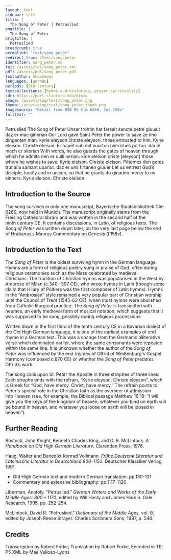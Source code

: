 ```yaml
---
layout: text
sidebar: left
title: |
  The Song of Peter | Petruslied
engtitle: |
  The Song of Peter
origtitle: |
  Petruslied
breadcrumb: true
permalink: "text/song_peter"
redirect_from: /text/song-peter
identifier: song_peter.md
tei: /assets/tei/song_peter.xml
pdf: /assets/pdf/song_peter.pdf
textauthor: Anonymous
languages: [german]
periods: [9th_century]
textcollections: [hymns-and-histories, prayer-spirituality]
sdr: https://purl.stanford.edu/druid 
image: /assets/img/text/song_peter.png
thumb: /assets/img/text/song_peter-thumb.png
imagesource: "Detail from BSB MS Clm 6260, fol.158v"
fulltext: ""
---
```


 Petruslied The Song of Peter ﻿Unsar trohtin hat farsalt sancte petre giuualt daz er mac ginerian Our Lord gave Saint Peter the power to save ze imo dingenten man. kyrie eleyson christe eleyson. those entrusted to him. Kyrie eleison. Christe eleison. Er hapet ouh mit vuortun himriches portun. dar in mach er skerian With words, he also guards the gates of heaven through which he admits den er uuili nerian. kirie eleison criste [eleyson] those whom he wishes to save. Kyrie eleison. Christe eleison. Pittemes den gotes trut alla samant uparlut. daz er uns firtanen giuuer Let us entreat God’s disciple, loudly and in unison, so that he grants do ginaden  mercy to us sinners. Kyrie eleison. Christe eleison. 
 

## Introduction to the Source 

<p>The song survives in only one manuscript, Bayerische Staatsbibliothek Clm 6260, now held in Munich. The manuscript originally stems from the Freising Cathedral library and was written in the second half of the ninth century CE. It contains discussions, in Latin, of religious texts. The <em>Song of Peter</em> was written down later, on the very last page below the end of Hrabanus’s Maurus Commentary on Genesis (f.158v).</p>

## Introduction to the Text 

<p>The <em>Song of Peter</em> is the oldest surviving hymn in the German language. Hymns are a form of religious poetry sung in praise of God, often during religious ceremonies such as the Mass celebrated by medieval Christians. The tradition of Christian hymns was popularised in the West by Ambrose of Milan (c.340 –397 CE), who wrote hymns in Latin (though some claim that Hilary of Poitiers was the first composer of Latin hymns). Hymns in the <span style="font-family:"Times New Roman",serif">“</span>Ambrosian<span style="font-family:"Times New Roman",serif">”</span> style remained a very popular part of Christian worship until the Council of Trent (1545-63 CE), when most hymns were abolished from Catholic liturgical practice. The <em>Song of Peter</em> is transmitted with neumes, an early medieval form of musical notation, which suggests that it was supposed to be sung, possibly during religious processions.</p> <p>Written down in the first third of the tenth century CE in a Bavarian dialect of the Old High German language, it is one of the earliest examples of end rhyme in a German text. This was a change from the Germanic alliterative verse which dominated earlier, where the same consonants were repeated within the same line. It is unknown whether the author of the <em>Song of Peter</em> was influenced by the end rhymes of Otfrid of Weißenburg's Gospel Harmony (composed c.870 CE) or whether the <em>Song of Peter</em> predates Otfrid’s work.</p> <p>The song calls upon St. Peter the Apostle in three strophes of three lines. Each strophe ends with the refrain, <span style="font-family:"Times New Roman",serif">“</span>Kyrie eleyson. Christe eleyson<span style="font-family:"Times New Roman",serif">”</span>, which is Greek for <span style="font-family:"Times New Roman",serif">“</span>God, have mercy. Christ, have mercy.<span style="font-family:"Times New Roman",serif">”</span> The refrain points to Peter's special role in the Christian faith as the overseer of admission into Heaven (see, for example, the Biblical passage Matthew 16:19: “I will give you the keys of the kingdom of heaven; whatever you bind on earth will be bound in heaven, and whatever you loose on earth will be loosed in heaven<span style="font-family:"Times New Roman",serif">”</span>).</p>

## Further Reading 

<p><span data-sheets-formula-bar-text-style="font-size:15px;color:#000000;font-weight:normal;text-decoration:none;font-family:'docs-Calibri';font-style:normal;text-decoration-skip-ink:none;">Bostock, John Knight, Kenneth Charles King, and D. R. McLintock. <em>A Handbook on Old High German Literature</em>. Clarendon Press, 1976.</span></p> <p>Haug, Walter and Benedikt Konrad Vollmann<em>.</em> <em>Frühe Deutsche Literatur und Lateinische Literatur in Deutschland 800-1150</em>. Deutscher Klassiker Verlag, 1991.</p> <ul> <li>Old High German text and modern German translation: pp.130-131</li> <li>Commentary and extensive bibliography: pp.1117-1120</li> </ul> <p>Liberman, Anatoly. <span style="font-family:"Times New Roman",serif">“</span>Petruslied.<span style="font-family:"Times New Roman",serif">”</span> <em>German Writers and Works of the Early Middle Ages: 800 – 1170</em>, edited by Will Hasty and James Hardin. Gale Research, 1995, pp. 252-254.</p> <p>McLintock, David R. <span style="font-family:"Times New Roman",serif">“</span>Petruslied.<span style="font-family:"Times New Roman",serif">”</span> <em>Dictionary of the Middle Ages, v</em>ol. 9, edited by Joseph Reese Strayer. Charles Scribners Sons, 1987, p. 546.</p> <ul></ul>

## Credits

Transcription by Robert Forke, Translation by Robert Forke, Encoded in TEI P5 XML by Mae Velloso-Lyons
